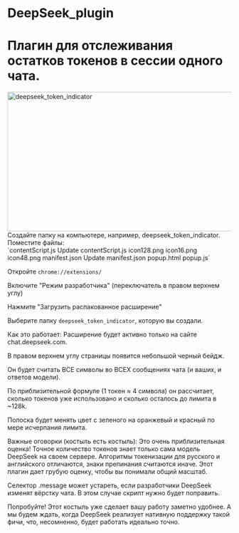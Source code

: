 
# DeepSeek_plugin
<H1>Плагин для отслеживания остатков токенов в сессии одного чата.</H1>
<img width="540" height="313" alt="deepseek_token_indicator" src="https://github.com/user-attachments/assets/88de4ea0-8848-4c7b-a785-20ba5ec6e72c" />
<br>
Создайте папку на компьютере, например, deepseek_token_indicator.
Поместите файлы: <br>
`contentScript.js
Update contentScript.js
icon128.png
icon16.png
icon48.png
manifest.json
Update manifest.json
popup.html
popup.js`

Откройте `chrome://extensions/`

Включите "Режим разработчика" (переключатель в правом верхнем углу)

Нажмите "Загрузить распакованное расширение"

Выберите папку `deepseek_token_indicator`, которую вы создали.

Как это работает:
Расширение будет активно только на сайте chat.deepseek.com.

В правом верхнем углу страницы появится небольшой черный бейдж.

Он будет считать ВСЕ символы во ВСЕХ сообщениях чата (и ваших, и ответов модели).

По приблизительной формуле (1 токен ≈ 4 символа) он рассчитает, сколько токенов уже использовано и сколько осталось до лимита в ~128k.

Полоска будет менять цвет с зеленого на оранжевый и красный по мере исчерпания лимита.

Важные оговорки (костыль есть костыль):
Это очень приблизительная оценка! Точное количество токенов знает только сама модель DeepSeek на своем сервере. Алгоритмы токенизации для русского и английского отличаются, знаки препинания считаются иначе. Этот плагин дает грубую оценку, чтобы вы понимали общий масштаб.

Селектор .message может устареть, если разработчики DeepSeek изменят вёрстку чата. В этом случае скрипт нужно будет поправить.

Попробуйте! Этот костыль уже сделает вашу работу заметно удобнее. А мы будем ждать, когда DeepSeek реализует нативную поддержку такой фичи, что, несомненно, будет работать идеально точно.
